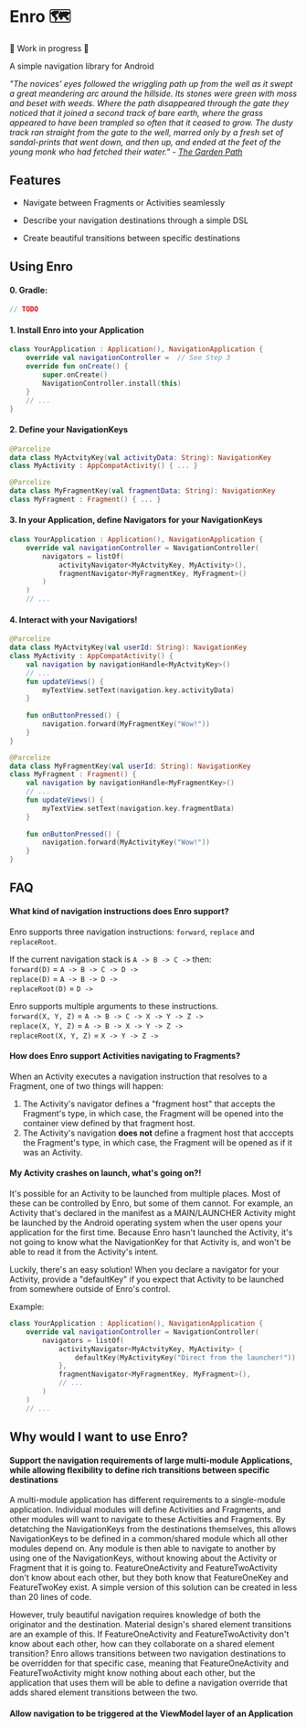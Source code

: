 # Enro 🗺️
 🚧  Work in progress 🚧  

A simple navigation library for Android 

*"The novices’ eyes followed the wriggling path up from the well as it swept a great meandering arc around the hillside. Its stones were green with moss and beset with weeds. Where the path disappeared through the gate they noticed that it joined a second track of bare earth, where the grass appeared to have been trampled so often that it ceased to grow. The dusty track ran straight from the gate to the well, marred only by a fresh set of sandal-prints that went down, and then up, and ended at the feet of the young monk who had fetched their water." - [The Garden Path](http://thecodelesscode.com/case/156)*

## Features

- Navigate between Fragments or Activities seamlessly

- Describe your navigation destinations through a simple DSL

- Create beautiful transitions between specific destinations

## Using Enro
#### 0. Gradle: 
```gradle
// TODO
```

#### 1. Install Enro into your Application 
```kotlin
class YourApplication : Application(), NavigationApplication {
    override val navigationController =  // See Step 3    
    override fun onCreate() {
        super.onCreate()
        NavigationController.install(this)
    }
    // ...
}
```

#### 2. Define your NavigationKeys
```kotlin
@Parcelize
data class MyActvityKey(val activityData: String): NavigationKey
class MyActivity : AppCompatActivity() { ... }

@Parcelize
data class MyFragmentKey(val fragmentData: String): NavigationKey
class MyFragment : Fragment() { ... }
```

#### 3. In your Application, define Navigators for your NavigationKeys
```kotlin
class YourApplication : Application(), NavigationApplication {
	override val navigationController = NavigationController(
		navigators = listOf(
			activityNavigator<MyActvityKey, MyActivity>(),
			fragmentNavigator<MyFragmentKey, MyFragment>()
		)
	)
	// ...
```

#### 4. Interact with your Navigatiors! 
```kotlin
@Parcelize
data class MyActvityKey(val userId: String): NavigationKey
class MyActivity : AppCompatActivity() { 
	val navigation by navigationHandle<MyActvityKey>()
	// ... 
	fun updateViews() {
		myTextView.setText(navigation.key.activityData)
	}
	
	fun onButtonPressed() {
		navigation.forward(MyFragmentKey("Wow!"))
	}
}

@Parcelize
data class MyFragmentKey(val userId: String): NavigationKey
class MyFragment : Fragment() { 
	val navigation by navigationHandle<MyFragmentKey>()
	// ... 
	fun updateViews() {
		myTextView.setText(navigation.key.fragmentData)
	}
	
	fun onButtonPressed() {
		navigation.forward(MyActivityKey("Wow!"))
	}
}
```

## FAQ
#### What kind of navigation instructions does Enro support?
Enro  supports three navigation instructions: `forward`, `replace` and `replaceRoot`.  

If the current navigation stack is `A -> B -> C ->` then:  
`forward(D)` = `A -> B -> C -> D ->`  
`replace(D)` = `A -> B -> D ->`  
`replaceRoot(D)` = `D ->`  

Enro supports multiple arguments to these instructions.  
`forward(X, Y, Z)` = `A -> B -> C -> X -> Y -> Z ->`  
`replace(X, Y, Z)` = `A -> B -> X -> Y -> Z ->`  
`replaceRoot(X, Y, Z)` = `X -> Y -> Z ->`  

#### How does Enro support Activities navigating to Fragments? 
When an Activity executes a navigation instruction that resolves to a Fragment, one of two things will happen: 
1. The Activity's navigator defines a "fragment host" that accepts the Fragment's type, in which case, the Fragment will be opened into the container view defined by that fragment host.
2. The Activity's navigation **does not** define a fragment host that acccepts the Fragment's type, in which case, the Fragment will be opened as if it was an Activity. 

#### My Activity crashes on launch, what's going on?!
It's possible for an Activity to be launched from multiple places. Most of these can be controlled by Enro, but some of them cannot. For example, an Activity that's declared in the manifest as a MAIN/LAUNCHER Activity might be launched by the Android operating system when the user opens your application for the first time. Because Enro hasn't launched the Activity, it's not going to know what the NavigationKey for that Activity is, and won't be able to read it from the Activity's intent. 

Luckily, there's an easy solution! When you declare a navigator for your Activity, provide a "defaultKey" if you expect that Activity to be launched from somewhere outside of Enro's control. 

Example: 
```kotlin
class YourApplication : Application(), NavigationApplication {
	override val navigationController = NavigationController(
		navigators = listOf(
			activityNavigator<MyActvityKey, MyActivity> {
				defaultKey(MyActivityKey("Direct from the launcher!"))
			},
			fragmentNavigator<MyFragmentKey, MyFragment>(),
			// ...
		)
	)
	// ...
```

## Why would I want to use Enro? 
#### Support the navigation requirements of large multi-module Applications, while allowing flexibility to define rich transitions between specific destinations

A multi-module application has different requirements to a single-module application. 	Individual modules will define Activities and Fragments, and other modules will want to navigate to these Activities and Fragments. By detatching the NavigationKeys from the destinations themselves, this allows NavigationKeys to be defined in a common/shared module which all other modules depend on.  Any module is then able to navigate to another by using one of the NavigationKeys, without knowing about the Activity or Fragment that it is going to. FeatureOneActivity and FeatureTwoActivity don't know about each other, but they both know that FeatureOneKey and FeatureTwoKey exist. A simple version of this solution can be created in less than 20 lines of code.  

However, truly beautiful navigation requires knowledge of both the originator and the destination. Material design's shared element transitions are an example of this. If FeatureOneActivity and FeatureTwoActivity don't know about each other, how can they collaborate on a shared element transition? Enro allows transitions between two navigation destinations to be overridden for that specific case, meaning that FeatureOneActivity and FeatureTwoActivity might know nothing about each other, but the application that uses them will be able to define a navigation override that adds shared element transitions between the two.

#### Allow navigation to be triggered at the ViewModel layer of an Application


